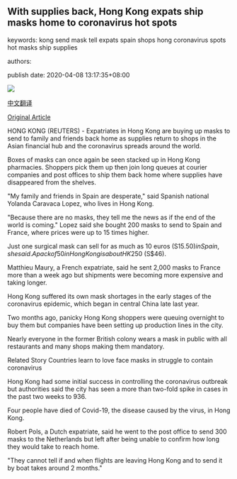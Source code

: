 ## With supplies back, Hong Kong expats ship masks home to coronavirus hot spots

keywords: kong send mask tell expats spain shops hong coronavirus spots hot masks ship supplies

authors: 

publish date: 2020-04-08 13:17:35+08:00

![](https://www.straitstimes.com/sites/default/files/styles/x_large/public/articles/2020/04/08/ab_hk_080420.jpg?itok=Ykm90dIp)

[中文翻译](With%20supplies%20back%2C%20Hong%20Kong%20expats%20ship%20masks%20home%20to%20coronavirus%20hot%20spots_zh.md)

[Original Article](https://www.straitstimes.com/asia/east-asia/with-supplies-back-hong-kong-expats-ship-masks-home-to-coronavirus-hot-spots)

HONG KONG (REUTERS) - Expatriates in Hong Kong are buying up masks to send to family and friends back home as supplies return to shops in the Asian financial hub and the coronavirus spreads around the world.

Boxes of masks can once again be seen stacked up in Hong Kong pharmacies. Shoppers pick them up then join long queues at courier companies and post offices to ship them back home where supplies have disappeared from the shelves.

"My family and friends in Spain are desperate," said Spanish national Yolanda Caravaca Lopez, who lives in Hong Kong.

"Because there are no masks, they tell me the news as if the end of the world is coming." Lopez said she bought 200 masks to send to Spain and France, where prices were up to 15 times higher.

Just one surgical mask can sell for as much as 10 euros (S$15.50) in Spain, she said. A pack of 50 in Hong Kong is about HK$250 (S$46).

Matthieu Maury, a French expatriate, said he sent 2,000 masks to France more than a week ago but shipments were becoming more expensive and taking longer.

Hong Kong suffered its own mask shortages in the early stages of the coronavirus epidemic, which began in central China late last year.

Two months ago, panicky Hong Kong shoppers were queuing overnight to buy them but companies have been setting up production lines in the city.

Nearly everyone in the former British colony wears a mask in public with all restaurants and many shops making them mandatory.

Related Story Countries learn to love face masks in struggle to contain coronavirus

Hong Kong had some initial success in controlling the coronavirus outbreak but authorities said the city has seen a more than two-fold spike in cases in the past two weeks to 936.

Four people have died of Covid-19, the disease caused by the virus, in Hong Kong.

Robert Pols, a Dutch expatriate, said he went to the post office to send 300 masks to the Netherlands but left after being unable to confirm how long they would take to reach home.

"They cannot tell if and when flights are leaving Hong Kong and to send it by boat takes around 2 months."